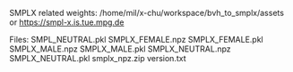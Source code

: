 SMPLX related weights:
/home/mil/x-chu/workspace/bvh_to_smplx/assets
or
https://smpl-x.is.tue.mpg.de

Files:
SMPL_NEUTRAL.pkl
SMPLX_FEMALE.npz
SMPLX_FEMALE.pkl
SMPLX_MALE.npz
SMPLX_MALE.pkl
SMPLX_NEUTRAL.npz
SMPLX_NEUTRAL.pkl
smplx_npz.zip
version.txt
